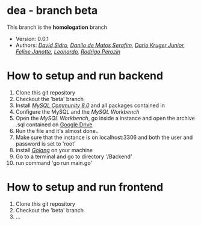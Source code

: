 # dea - branch beta
<p>This branch is the <b>homologation</b> branch</p>
<ul>
  <li>Version: 0.0.1</li>
  <li>Authors: 
    <i>
      <a href="https://github.com/davidsidor" target="_blank">David Sidro</a>, 
      <a href="https://github.com/daniloserafim" target="_blank">Danilo de Matos Serafim</a>, 
      <a href="https://github.com/dariokrugerjunior" target="_blank">Dario Kruger Junior</a>, 
      <a href="https://github.com/FelipeJanotte" target="_blank">Felipe Janotte</a>, 
      <a href="https://github.com/leoSenai" target="_blank">Leonardo</a>, 
      <a href="https://github.com/RodrigoPerozin" target="_blank">Rodrigo Perozin</a>
    </i>
  </li>
</ul>

# How to setup and run backend

<ol>
  <li>Clone this git repository</li>
  <li>Checkout the 'beta' branch</li>
  <li>Install <a href='https://dev.mysql.com/get/Downloads/MySQLInstaller/mysql-installer-web-community-8.0.34.0.msi'><i>MySQL Community 8.0</i></a> and all packages contained in</li>
  <li>Configure the MySQL and the <i>MySQL Workbench</i></li>
  <li>Open the <i>MySQL Workbench</i>, go inside a instance and open the archive .sql contained on <a href='https://drive.google.com/drive/u/0/'>Google Drive</a></li>
  <li>Run the file and it's almost done..</li>
  <li>Make sure that the instance is on localhost:3306 and both the user and password is set to 'root'</li>
  <li>install <i><a href='https://go.dev/dl/go1.21.0.windows-amd64.msi'>Golang</a></i> on your machine</li>
  <li>Go to a terminal and go to directory '/Backend'</li>
  <li>run command 'go run main.go'</li>
</ol>

# How to setup and run frontend

<ol>
  <li>Clone this git repository</li>
  <li>Checkout the 'beta' branch</li>
  <li>...</li>
</ol>
